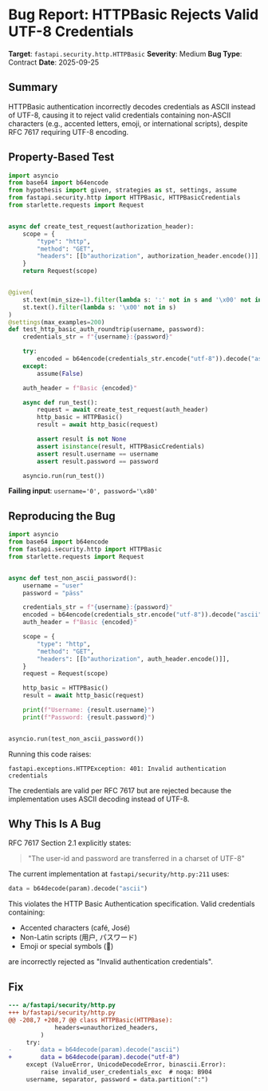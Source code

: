 # Bug Report: HTTPBasic Rejects Valid UTF-8 Credentials

**Target**: `fastapi.security.http.HTTPBasic`
**Severity**: Medium
**Bug Type**: Contract
**Date**: 2025-09-25

## Summary

HTTPBasic authentication incorrectly decodes credentials as ASCII instead of UTF-8, causing it to reject valid credentials containing non-ASCII characters (e.g., accented letters, emoji, or international scripts), despite RFC 7617 requiring UTF-8 encoding.

## Property-Based Test

```python
import asyncio
from base64 import b64encode
from hypothesis import given, strategies as st, settings, assume
from fastapi.security.http import HTTPBasic, HTTPBasicCredentials
from starlette.requests import Request


async def create_test_request(authorization_header):
    scope = {
        "type": "http",
        "method": "GET",
        "headers": [[b"authorization", authorization_header.encode()]],
    }
    return Request(scope)


@given(
    st.text(min_size=1).filter(lambda s: ':' not in s and '\x00' not in s),
    st.text().filter(lambda s: '\x00' not in s)
)
@settings(max_examples=200)
def test_http_basic_auth_roundtrip(username, password):
    credentials_str = f"{username}:{password}"

    try:
        encoded = b64encode(credentials_str.encode("utf-8")).decode("ascii")
    except:
        assume(False)

    auth_header = f"Basic {encoded}"

    async def run_test():
        request = await create_test_request(auth_header)
        http_basic = HTTPBasic()
        result = await http_basic(request)

        assert result is not None
        assert isinstance(result, HTTPBasicCredentials)
        assert result.username == username
        assert result.password == password

    asyncio.run(run_test())
```

**Failing input**: `username='0', password='\x80'`

## Reproducing the Bug

```python
import asyncio
from base64 import b64encode
from fastapi.security.http import HTTPBasic
from starlette.requests import Request


async def test_non_ascii_password():
    username = "user"
    password = "päss"

    credentials_str = f"{username}:{password}"
    encoded = b64encode(credentials_str.encode("utf-8")).decode("ascii")
    auth_header = f"Basic {encoded}"

    scope = {
        "type": "http",
        "method": "GET",
        "headers": [[b"authorization", auth_header.encode()]],
    }
    request = Request(scope)

    http_basic = HTTPBasic()
    result = await http_basic(request)

    print(f"Username: {result.username}")
    print(f"Password: {result.password}")


asyncio.run(test_non_ascii_password())
```

Running this code raises:
```
fastapi.exceptions.HTTPException: 401: Invalid authentication credentials
```

The credentials are valid per RFC 7617 but are rejected because the implementation uses ASCII decoding instead of UTF-8.

## Why This Is A Bug

RFC 7617 Section 2.1 explicitly states:

> "The user-id and password are transferred in a charset of UTF-8"

The current implementation at `fastapi/security/http.py:211` uses:
```python
data = b64decode(param).decode("ascii")
```

This violates the HTTP Basic Authentication specification. Valid credentials containing:
- Accented characters (café, José)
- Non-Latin scripts (用户, パスワード)
- Emoji or special symbols (🔑)

are incorrectly rejected as "Invalid authentication credentials".

## Fix

```diff
--- a/fastapi/security/http.py
+++ b/fastapi/security/http.py
@@ -208,7 +208,7 @@ class HTTPBasic(HTTPBase):
             headers=unauthorized_headers,
         )
     try:
-        data = b64decode(param).decode("ascii")
+        data = b64decode(param).decode("utf-8")
     except (ValueError, UnicodeDecodeError, binascii.Error):
         raise invalid_user_credentials_exc  # noqa: B904
     username, separator, password = data.partition(":")
```